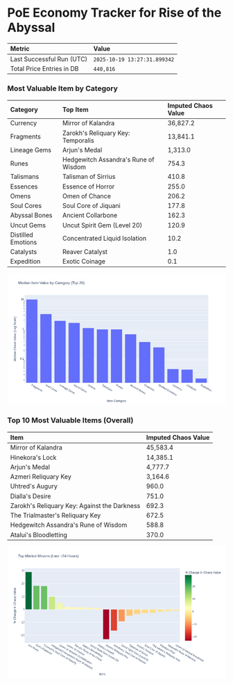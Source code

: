 # PoE Economy Tracker for Rise of the Abyssal

<!-- START_MAINTENANCE -->
| Metric | Value |
|:---|:---|
| Last Successful Run (UTC) | `2025-10-19 13:27:31.899342` |
| Total Price Entries in DB | `440,816` |

<!-- END_MAINTENANCE -->

<!-- START_DATAFRAME_DEBUG -->
<!-- END_DATAFRAME_DEBUG -->

<!-- START_CATEGORY_ANALYSIS -->
### Most Valuable Item by Category
| Category | Top Item | Imputed Chaos Value |
| :--- | :--- | :--- |
| Currency | Mirror of Kalandra | 36,827.2 |
| Fragments | Zarokh's Reliquary Key: Temporalis | 13,841.1 |
| Lineage Gems | Arjun's Medal | 1,313.0 |
| Runes | Hedgewitch Assandra's Rune of Wisdom | 754.3 |
| Talismans | Talisman of Sirrius | 410.8 |
| Essences | Essence of Horror | 255.0 |
| Omens | Omen of Chance | 206.2 |
| Soul Cores | Soul Core of Jiquani | 177.8 |
| Abyssal Bones | Ancient Collarbone | 162.3 |
| Uncut Gems | Uncut Spirit Gem (Level 20) | 120.9 |
| Distilled Emotions | Concentrated Liquid Isolation | 10.2 |
| Catalysts | Reaver Catalyst | 1.0 |
| Expedition | Exotic Coinage | 0.1 |


![Category Analysis Chart](charts/category_analysis.png)
<!-- END_ANALYSIS -->

<!-- START_ANALYSIS -->
### Top 10 Most Valuable Items (Overall)
| Item | Imputed Chaos Value |
| :--- | :--- |
| Mirror of Kalandra | 45,583.4 |
| Hinekora's Lock | 14,385.1 |
| Arjun's Medal | 4,777.7 |
| Azmeri Reliquary Key | 3,164.6 |
| Uhtred's Augury | 960.0 |
| Dialla's Desire | 751.0 |
| Zarokh's Reliquary Key: Against the Darkness | 692.3 |
| The Trialmaster's Reliquary Key | 672.5 |
| Hedgewitch Assandra's Rune of Wisdom | 588.8 |
| Atalui's Bloodletting | 370.0 |


![Market Movers Chart](charts/market_movers.png)
<!-- END_ANALYSIS -->
